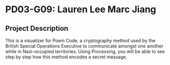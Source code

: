 # PD03-G09: Lauren Lee Marc Jiang

## Project Description
This is a visualizer for Poem Code, a cryptography method used by the British Special Operations Executive to communicate amongst one another while in Nazi-occupied territories. Using Processing, you will be able to see step by step how this method encodes a secret message.